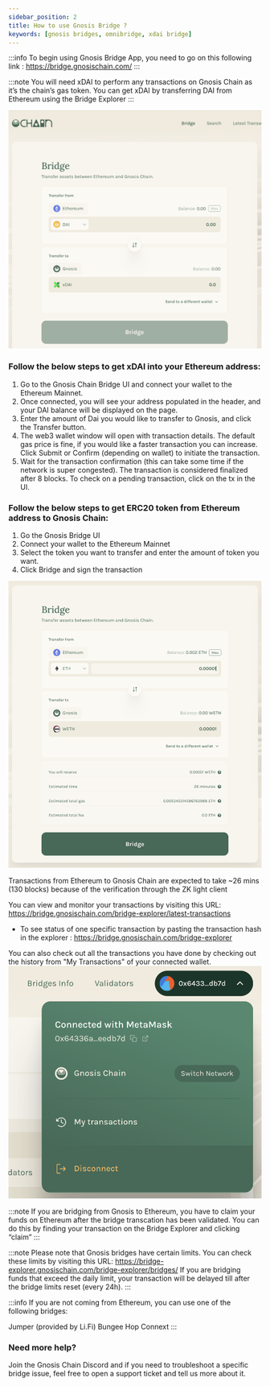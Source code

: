 ```yaml
---
sidebar_position: 2
title: How to use Gnosis Bridge ?
keywords: [gnosis bridges, omnibridge, xdai bridge]
---
```

:::info
To begin using Gnosis Bridge App, you need to go on this following link : https://bridge.gnosischain.com/
:::

:::note
You will need xDAI to perform any transactions on Gnosis Chain as it’s the chain’s gas token. You can get xDAI by transferring DAI from Ethereum using the Bridge Explorer
:::

![xDAI bridge from ethereum](../../static/img/bridges/bridge-xdai-new.png)

### Follow the below steps to get xDAI into your Ethereum address: 
1. Go to the Gnosis Chain Bridge UI and connect your wallet to the Ethereum Mainnet.
2. Once connected, you will see your address populated in the header, and your DAI balance will be displayed on the page.
3. Enter the amount of Dai you would like to transfer to Gnosis, and click the Transfer button.
4. The web3 wallet window will open with transaction details. The default gas price is fine, if you would like a faster transaction you can increase. Click Submit or Confirm (depending on wallet) to initiate the transaction.
5. Wait for the transaction confirmation (this can take some time if the network is super congested). The transaction is considered finalized after 8 blocks. To check on a pending transaction, click on the tx in the UI.


### Follow the below steps to get ERC20 token from Ethereum address to Gnosis Chain:

1. Go the Gnosis Bridge UI
2. Connect your wallet to the Ethereum Mainnet
3. Select the token you want to transfer and enter the amount of token you want.
4. Click Bridge and sign the transaction

![Bridge erc 20 token to gnosis chain](../../static/img/bridges/bridge-erc20-new.png)

Transactions from Ethereum to Gnosis Chain are expected to take ~26 mins (130 blocks) because of the verification through the ZK light client



You can view and monitor your transactions by visiting this URL: https://bridge.gnosischain.com/bridge-explorer/latest-transactions

- To see status of one specific transaction by pasting the transaction hash in the explorer : https://bridge.gnosischain.com/bridge-explorer

You can also check out all the transactions you have done by checking out the history from "My Transactions" of your connected wallet.
![My transactions](../../static/img/bridges/bridge-explorer/transaction-history.png)

:::note
If you are bridging from Gnosis to Ethereum, you have to claim your funds on Ethereum after the bridge transcation has been validated. You can do this by finding your transaction on the Bridge Explorer and clicking “claim”
:::

:::note
Please note that Gnosis bridges have certain limits. You can check these limits by visiting this URL: https://bridge-explorer.gnosischain.com/bridge-explorer/bridges/
If you are bridging funds that exceed the daily limit, your transaction will be delayed till after the bridge limits reset (every 24h).
:::

:::info
If you are not coming from Ethereum, you can use one of the following bridges:

Jumper (provided by Li.Fi)
Bungee
Hop
Connext
:::

### Need more help?

Join the Gnosis Chain Discord and if you need to troubleshoot a specific bridge issue, feel free to open a support ticket and tell us more about it.
